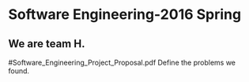 # Software Engineering-2016 Spring
## We are team H.


#Software_Engineering_Project_Proposal.pdf
Define the problems we found.